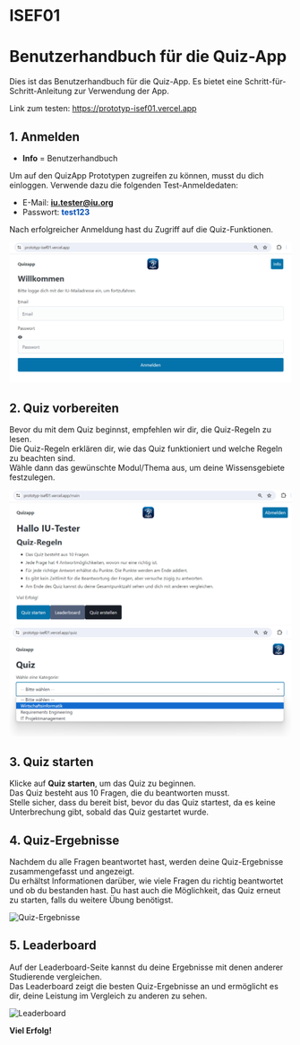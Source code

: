 # ISEF01
# Benutzerhandbuch für die Quiz-App

Dies ist das Benutzerhandbuch für die Quiz-App. Es bietet eine Schritt-für-Schritt-Anleitung zur Verwendung der App.

Link zum testen: https://prototyp-isef01.vercel.app


## 1. Anmelden
- <strong >Info</strong> = Benutzerhandbuch
  
Um auf den QuizApp Prototypen zugreifen zu können, musst du dich einloggen. Verwende dazu die folgenden Test-Anmeldedaten:

- E-Mail: <strong style="color:#004eb5">iu.tester@iu.org</strong>
- Passwort: <strong style="color:#004eb5">test123</strong>

Nach erfolgreicher Anmeldung hast du Zugriff auf die Quiz-Funktionen.

![QuizApp login](client/public/quiz_anmelden.png)


## 2. Quiz vorbereiten
Bevor du mit dem Quiz beginnst, empfehlen wir dir, die Quiz-Regeln zu lesen. <br/>
Die Quiz-Regeln erklären dir, wie das Quiz funktioniert und welche Regeln zu beachten sind. <br/>
Wähle dann das gewünschte Modul/Thema aus, um deine Wissensgebiete festzulegen.

![Quiz vorbereiten](client/public/quiz_user-regeln.png)
![Quiz starten](client/public/quiz_module.png)

## 3. Quiz starten

Klicke auf <strong>Quiz starten</strong>, um das Quiz zu beginnen.<br/>
Das Quiz besteht aus 10 Fragen, die du beantworten musst.<br/>
Stelle sicher, dass du bereit bist, bevor du das Quiz startest, da es keine Unterbrechung gibt, sobald das Quiz gestartet wurde.

## 4. Quiz-Ergebnisse

Nachdem du alle Fragen beantwortet hast, werden deine Quiz-Ergebnisse zusammengefasst und angezeigt.<br/>
Du erhältst Informationen darüber, wie viele Fragen du richtig beantwortet und ob du bestanden hast.
Du hast auch die Möglichkeit, das Quiz erneut zu starten, falls du weitere Übung benötigst.

![Quiz-Ergebnisse](images/quiz-ergebnisse.png)

## 5. Leaderboard

Auf der Leaderboard-Seite kannst du deine Ergebnisse mit denen anderer Studierende vergleichen.<br/>
Das Leaderboard zeigt die besten Quiz-Ergebnisse an und ermöglicht es dir, deine Leistung im Vergleich zu anderen zu sehen.<br/>

![Leaderboard](images/leaderboard.png)

<strong>Viel Erfolg!</strong>
